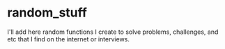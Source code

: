# random_stuff
I'll add here random functions I create to solve problems, challenges, and etc that I find on the internet or interviews.
